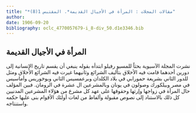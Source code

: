 ```yaml
---
title: "*مقالات المجلات : المرأة في الأجيال القديمة*. المقتبس 1(8)"
author: 
date: 1906-09-20
bibliography: oclc_4770057679-i_8-div_50.d1e3346.bib
---
```




##  المرأة في الأجيال القديمة 


 نشرت المجلة الآسيوية بحثاً للمسيو رفيلو ابتدأه بقوله ينبغي أن يقسم تاريخ الإنسانية إلى دورين أحدهما قامت فيه الأخلاق بتأليف الشرائع وثانيهما غيرت فيه الشرائع الأخلاق ومثل للدور الثاني بشريعة حمورابي في بلاد الكلدان وبرعمسيس الثاني وبوخوريس وأماسيس في مصر وبيلكورك وصولون في يونان وبالمشرعين ال  عشرة  في الرومان. فبين المؤلف حال المرأة في زواجها وإرثها وحقوقها على عهد كل مشرع من هؤلاء المشرعين المدنيين كل ذلك بالاستناد إلى نصوص مقبولة وألفاظ من لغات أولئك الأقوام بنى عليها حكمه واستنتاجه.  
